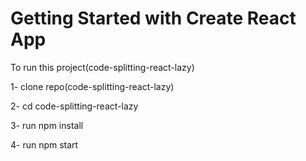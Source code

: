# Getting Started with Create React App

To run this project(code-splitting-react-lazy)

1- clone repo(code-splitting-react-lazy)

2- cd code-splitting-react-lazy

3- run npm install

4- run npm start
